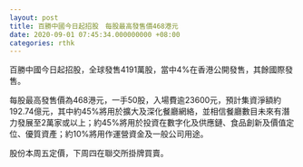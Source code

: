 ```yaml
---
layout: post
title: 百勝中國今日起招股　每股最高發售價468港元
date: 2020-09-01 07:45:34.000000000 +08:00
categories: rthk
---
```


百勝中國今日起招股，全球發售4191萬股，當中4%在香港公開發售，其餘國際發售。

每股最高發售價為468港元，一手50股，入場費逾23600元，預計集資淨額約192.74億元，其中約45%將用於擴大及深化餐廳網絡，並相信餐廳數目未來有潛力發展至2萬家或以上；約45%將用於投資在數字化及供應鏈、食品創新及價值定位、優質資產；約10%將用作運營資金及一般公司用途。

股份本周五定價，下周四在聯交所掛牌買賣。
